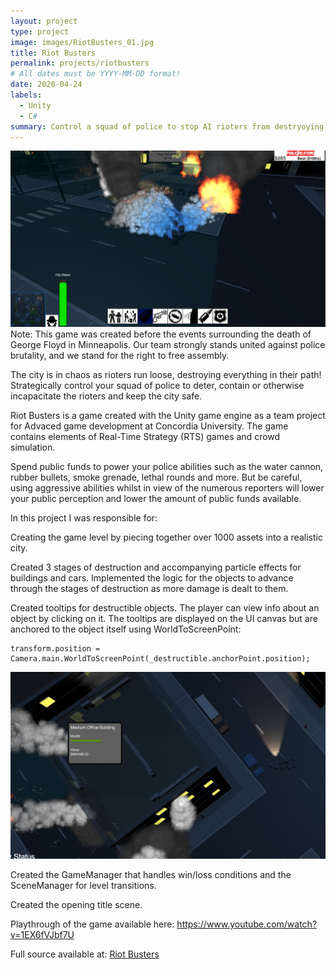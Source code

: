 ```yaml
---
layout: project
type: project
image: images/RiotBusters_01.jpg
title: Riot Busters
permalink: projects/riotbusters
# All dates must be YYYY-MM-DD format!
date: 2020-04-24
labels:
  - Unity
  - C#
summary: Control a squad of police to stop AI rioters from destryoying the city!
---
```


<img class="ui image" src="../images/riotbusters_01.jpg">
Note: This game was created before the events surrounding the death of George Floyd in Minneapolis. Our team strongly stands united against police brutality, and we stand for the right to free assembly.

The city is in chaos as rioters run loose, destroying everything in their path! Strategically control your squad of police to deter, contain or otherwise incapacitate the rioters and keep the city safe.

Riot Busters is a game created with the Unity game engine as a team project for Advaced game development at Concordia University. The game contains elements of Real-Time Strategy (RTS) games and crowd simulation.

Spend public funds to power your police abilities such as the water cannon, rubber bullets, smoke grenade, lethal rounds and more. But be careful, using aggressive abilities whilst in view of the numerous reporters will lower your public perception and lower the amount of public funds available.

In this project I was responsible for:

Creating the game level by piecing together over 1000 assets into a realistic city.

Created 3 stages of destruction and accompanying particle effects for buildings and cars. Implemented the logic for the objects to advance through the stages of destruction as more damage is dealt to them.

Created tooltips for destructible objects. The player can view info about an object by clicking on it. The tooltips are displayed on the UI canvas but are anchored to the object itself using WorldToScreenPoint:
```
transform.position = Camera.main.WorldToScreenPoint(_destructible.anchorPoint.position);
```
<img class="ui image" src="../images/riotbusters_02.jpg">

Created the GameManager that handles win/loss conditions and the SceneManager for level transitions.

Created the opening title scene.

Playthrough of the game available here: https://www.youtube.com/watch?v=1EX6fVJbf7U

Full source available at: <a href="https://github.com/zee366/RiotBusters"><i class="large github icon "></i>Riot Busters</a>

